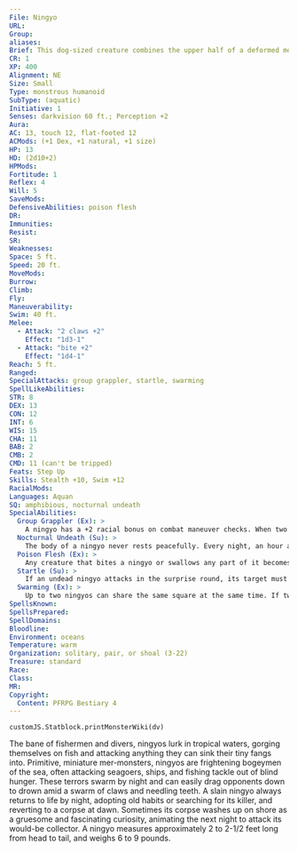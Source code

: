```yaml
---
File: Ningyo
URL: 
Group: 
aliases: 
Brief: This dog-sized creature combines the upper half of a deformed monkey with the lower half of a thrashing fish.
CR: 1
XP: 400
Alignment: NE
Size: Small
Type: monstrous humanoid
SubType: (aquatic)
Initiative: 1
Senses: darkvision 60 ft.; Perception +2
Aura: 
AC: 13, touch 12, flat-footed 12
ACMods: (+1 Dex, +1 natural, +1 size)
HP: 13
HD: (2d10+2)
HPMods: 
Fortitude: 1
Reflex: 4
Will: 5
SaveMods: 
DefensiveAbilities: poison flesh
DR: 
Immunities: 
Resist: 
SR: 
Weaknesses: 
Space: 5 ft.
Speed: 20 ft.
MoveMods: 
Burrow: 
Climb: 
Fly: 
Maneuverability: 
Swim: 40 ft.
Melee: 
  - Attack: "2 claws +2"
    Effect: "1d3-1"
  - Attack: "bite +2"
    Effect: "1d4-1"
Reach: 5 ft.
Ranged: 
SpecialAttacks: group grappler, startle, swarming
SpellLikeAbilities: 
STR: 8
DEX: 13
CON: 12
INT: 6
WIS: 15
CHA: 11
BAB: 2
CMB: 2
CMD: 11 (can't be tripped)
Feats: Step Up
Skills: Stealth +10, Swim +12
RacialMods: 
Languages: Aquan
SQ: amphibious, nocturnal undeath
SpecialAbilities:
  Group Grappler (Ex): >
    A ningyo has a +2 racial bonus on combat maneuver checks. When two or more ningyos are grappling the same creature, each gains a +1 bonus on grapple combat maneuver checks and a +1 bonus on grapple damage rolls.
  Nocturnal Undeath (Su): >
    The body of a ningyo never rests peacefully. Every night, an hour after sundown, an intact ningyo corpse animates; its type changes to undead (aquatic), and it gains undead immunities, bonus hit points based on its Charisma instead of Constitution, and the startle ability. At dawn, the undead ningyo becomes a corpse again. An undead ningyo knows when the dawn is coming and attempts to find shelter so it is not discovered as a corpse. A ningyo missing a limb, head, or tail does not animate at night, but can do so if reunited with its missing body part. A ningyo corpse that is burned or torn apart and its pieces scattered does not rise as an undead.
  Poison Flesh (Ex): >
    Any creature that bites a ningyo or swallows any part of it becomes poisoned. Ningyo Flesh: Ingested; save Fort DC 12; onset 1 minute; frequency 1/minute for 4 minutes; effect 1d2 Int damage; cure 2 saves.
  Startle (Su): >
    If an undead ningyo attacks in the surprise round, its target must attempt a DC 11 Will save. Success means the target is shaken for 1 round; failure means it is frightened for 1d4 rounds. The target can only be affected by that ningyo's startle once every 24 hours. Creatures with 6 or more Hit Dice are immune to this ability. This is a mind-affecting fear effect. The save DC is Charisma-based.
  Swarming (Ex): >
    Up to two ningyos can share the same square at the same time. If two ningyos in the same square attack the same foe, they are considered to be flanking that foe as if they were in two opposite squares.
SpellsKnown: 
SpellsPrepared: 
SpellDomains: 
Bloodline: 
Environment: oceans
Temperature: warm
Organization: solitary, pair, or shoal (3-22)
Treasure: standard
Race: 
Class: 
MR: 
Copyright:
  Content: PFRPG Bestiary 4
---
```

```dataviewjs
customJS.Statblock.printMonsterWiki(dv)
```
The bane of fishermen and divers, ningyos lurk in tropical waters, gorging themselves on fish and attacking anything they can sink their tiny fangs into. Primitive, miniature mer-monsters, ningyos are frightening bogeymen of the sea, often attacking seagoers, ships, and fishing tackle out of blind hunger. These terrors swarm by night and can easily drag opponents down to drown amid a swarm of claws and needling teeth. A slain ningyo always returns to life by night, adopting old habits or searching for its killer, and reverting to a corpse at dawn. Sometimes its corpse washes up on shore as a gruesome and fascinating curiosity, animating the next night to attack its would-be collector. A ningyo measures approximately 2 to 2-1/2 feet long from head to tail, and weighs 6 to 9 pounds.
